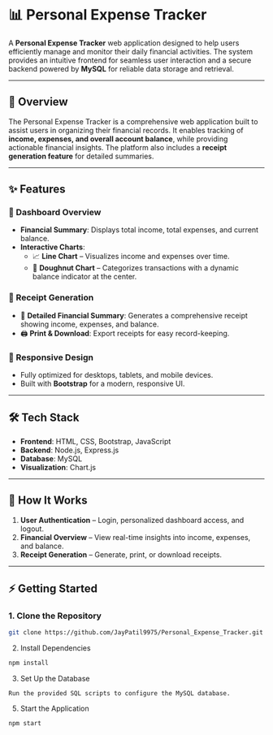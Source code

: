 # 📊 Personal Expense Tracker  

A **Personal Expense Tracker** web application designed to help users efficiently manage and monitor their daily financial activities. The system provides an intuitive frontend for seamless user interaction and a secure backend powered by **MySQL** for reliable data storage and retrieval.  

---

## 🚀 Overview  
The Personal Expense Tracker is a comprehensive web application built to assist users in organizing their financial records. It enables tracking of **income, expenses, and overall account balance**, while providing actionable financial insights. The platform also includes a **receipt generation feature** for detailed summaries.  

---

## ✨ Features  

### 📌 Dashboard Overview  
- **Financial Summary**: Displays total income, total expenses, and current balance.  
- **Interactive Charts**:  
  - 📈 **Line Chart** – Visualizes income and expenses over time.  
  - 🥧 **Doughnut Chart** – Categorizes transactions with a dynamic balance indicator at the center.  

### 📌 Receipt Generation  
- 🧾 **Detailed Financial Summary**: Generates a comprehensive receipt showing income, expenses, and balance.  
- 🖨️ **Print & Download**: Export receipts for easy record-keeping.  

### 📌 Responsive Design  
- Fully optimized for desktops, tablets, and mobile devices.  
- Built with **Bootstrap** for a modern, responsive UI.  

---

## 🛠️ Tech Stack  
- **Frontend**: HTML, CSS, Bootstrap, JavaScript  
- **Backend**: Node.js, Express.js  
- **Database**: MySQL  
- **Visualization**: Chart.js  

---

## 🔑 How It Works  
1. **User Authentication** – Login, personalized dashboard access, and logout.  
2. **Financial Overview** – View real-time insights into income, expenses, and balance.  
3. **Receipt Generation** – Generate, print, or download receipts.  

---

## ⚡ Getting Started  

### 1. Clone the Repository  
```bash
git clone https://github.com/JayPatil9975/Personal_Expense_Tracker.git
```
2. Install Dependencies
```bash
npm install
```
3. Set Up the Database
```baah
Run the provided SQL scripts to configure the MySQL database.
```
5. Start the Application
```bash
npm start
```
